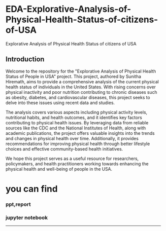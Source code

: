 # EDA-Explorative-Analysis-of-Physical-Health-Status-of-citizens-of-USA
Explorative Analysis of Physical Health Status of citizens of USA
## Introduction

Welcome to the repository for the "Explorative Analysis of Physical Health Status of People in USA" project. This project, authored by Sunitha Hiremath, aims to provide a comprehensive analysis of the current physical health status of individuals in the United States. With rising concerns over physical inactivity and poor nutrition contributing to chronic diseases such as obesity, diabetes, and cardiovascular diseases, this project seeks to delve into these issues using recent data and studies.

The analysis covers various aspects including physical activity levels, nutritional habits, and health outcomes, and it identifies key factors contributing to physical health issues. By leveraging data from reliable sources like the CDC and the National Institutes of Health, along with academic publications, the project offers valuable insights into the trends and changes in physical health over time. Additionally, it provides recommendations for improving physical health through better lifestyle choices and effective community-based health initiatives.

We hope this project serves as a useful resource for researchers, policymakers, and health practitioners working towards enhancing the physical health and well-being of people in the USA.

# you can find
### ppt,report
### jupyter notebook

---
